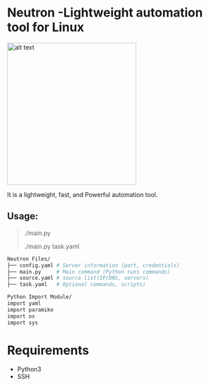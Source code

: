 # Neutron -Lightweight automation tool for Linux
<img src="https://farukguler.com/assets/img/neutron.png" alt="alt text" width="300" height="330">

It is a lightweight, fast, and Powerful automation tool.
## Usage:
> ./main.py
> 
> ./main.py task.yaml
~~~sh
Neutron Files/
├── config.yaml # Server information (port, credentials)
├── main.py     # Main command (Python runs commands)
├── source.yaml # source list(IP/DNS, servers)
├── task.yaml   # Optional commands, scripts)

Python Import Module/
import yaml
import paramiko
import os
import sys

~~~

# Requirements
- Python3
- SSH


